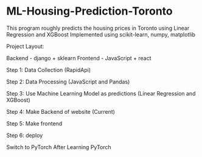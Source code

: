 # ML-Housing-Prediction-Toronto
This program roughly predicts the housing prices in Toronto using Linear Regression and XGBoost
Implemented using scikit-learn, numpy, matplotlib

Project Layout:

Backend - django + sklearn 
Frontend - JavaScript + react

Step 1: Data Collection (RapidApi)

Step 2: Data Processing (JavaScript and Pandas)

Step 3: Use Machine Learning Model as predictions (Linear Regression and XGBoost) 

Step 4: Make Backend of website (Current)

Step 5: Make frontend

Step 6: deploy

Switch to PyTorch After Learning PyTorch

